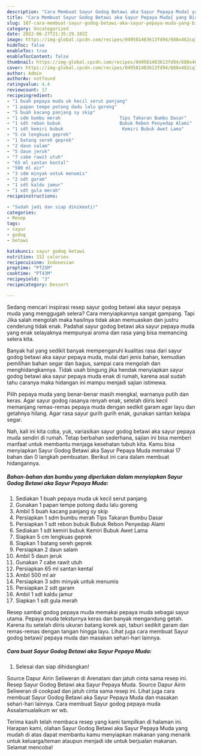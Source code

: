 ```yaml
---
description: "Cara Membuat Sayur Godog Betawi aka Sayur Pepaya Muda{ yang Bisa Manjain Lidah,  Menu Buat lebaran"
title: "Cara Membuat Sayur Godog Betawi aka Sayur Pepaya Muda{ yang Bisa Manjain Lidah,  Menu Buat lebaran"
slug: 107-cara-membuat-sayur-godog-betawi-aka-sayur-pepaya-muda-yang-bisa-manjain-lidah-menu-buat-lebaran
category: Uncategorized
date: 2022-06-27T21:35:29.102Z
image: https://img-global.cpcdn.com/recipes/049581483613fd94/680x482cq70/sayur-godog-betawi-aka-sayur-pepaya-muda-foto-resep-utama.jpg
hideToc: false
enableToc: true
enableTocContent: false
thumbnail: https://img-global.cpcdn.com/recipes/049581483613fd94/680x482cq70/sayur-godog-betawi-aka-sayur-pepaya-muda-foto-resep-utama.jpg
cover: https://img-global.cpcdn.com/recipes/049581483613fd94/680x482cq70/sayur-godog-betawi-aka-sayur-pepaya-muda-foto-resep-utama.jpg
author: Admin
authorAv: notfound
ratingvalue: 4.4
reviewcount: 17
recipeingredient:
- "1 buah pepaya muda uk kecil serut panjang"
- "1 papan tempe potong dadu lalu goreng"
- "5 buah kacang panjang sy skip"
- "1 sdm bumbu merah                      Tips Takaran Bumbu Dasar"
- "1 sdt rebon bubuk                      Bubuk Rebon Penyedap Alami"
- "1 sdt kemiri bubuk                      Kemiri Bubuk Awet Lama"
- "5 cm lengkuas geprek"
- "1 batang sereh geprek"
- "2 daun salam"
- "5 daun jeruk"
- "7 cabe rawit utuh"
- "65 ml santan kental"
- "500 ml air"
- "3 sdm minyak untuk menumis"
- "2 sdt garam"
- "1 sdt kaldu jamur"
- "1 sdt gula merah"
recipeinstructions:

- "Sudah jadi dan siap dinikmati!"
categories:
- Resep
tags:
- sayur
- godog
- betawi

katakunci: sayur godog betawi 
nutrition: 152 calories
recipecuisine: Indonesian
preptime: "PT25M"
cooktime: "PT43M"
recipeyield: "3"
recipecategory: Dessert

---
```



Sedang mencari inspirasi resep sayur godog betawi aka sayur pepaya muda yang menggugah selera? Cara menyiapkannya sangat gampang. Tapi Jika salah mengolah maka hasilnya tidak akan memuaskan dan justru cenderung tidak enak. Padahal sayur godog betawi aka sayur pepaya muda yang enak selayaknya mempunyai aroma dan rasa yang bisa memancing selera kita.


Banyak hal yang sedikit banyak mempengaruhi kualitas rasa dari sayur godog betawi aka sayur pepaya muda, mulai dari jenis bahan, kemudian pemilihan bahan segar dan bagus, sampai cara mengolah dan menghidangkannya. Tidak usah bingung jika hendak menyiapkan sayur godog betawi aka sayur pepaya muda enak di rumah, karena asal sudah tahu caranya maka hidangan ini mampu menjadi sajian istimewa.

Pilih pepaya muda yang benar-benar masih mengkal, warnanya putih dan keras. Agar sayur godog rasanya renyah enak, setelah diiris kecil memanjang remas-remas pepaya muda dengan sedikit garam agar layu dan getahnya hilang. Agar rasa sayur gurih gurih enak, gunakan santan kelapa segar.


Nah, kali ini kita coba, yuk, variasikan sayur godog betawi aka sayur pepaya muda sendiri di rumah. Tetap berbahan sederhana, sajian ini bisa memberi manfaat untuk membantu menjaga kesehatan tubuh kita. Kamu bisa menyiapkan Sayur Godog Betawi aka Sayur Pepaya Muda memakai 17 bahan dan 0 langkah pembuatan. Berikut ini cara dalam membuat hidangannya.

<!--inarticleads1-->

##### Bahan-bahan dan bumbu yang diperlukan dalam menyiapkan Sayur Godog Betawi aka Sayur Pepaya Muda:

1. Sediakan 1 buah pepaya muda uk kecil serut panjang
1. Gunakan 1 papan tempe potong dadu lalu goreng
1. Ambil 5 buah kacang panjang sy skip
1. Persiapkan 1 sdm bumbu merah                      Tips Takaran Bumbu Dasar
1. Persiapkan 1 sdt rebon bubuk                      Bubuk Rebon Penyedap Alami
1. Sediakan 1 sdt kemiri bubuk                      Kemiri Bubuk Awet Lama
1. Siapkan 5 cm lengkuas geprek
1. Siapkan 1 batang sereh geprek
1. Persiapkan 2 daun salam
1. Ambil 5 daun jeruk
1. Gunakan 7 cabe rawit utuh
1. Persiapkan 65 ml santan kental
1. Ambil 500 ml air
1. Persiapkan 3 sdm minyak untuk menumis
1. Persiapkan 2 sdt garam
1. Ambil 1 sdt kaldu jamur
1. Siapkan 1 sdt gula merah


Resep sambal godog pepaya muda memakai pepaya muda sebagai sayur utama. Pepaya muda teksturnya keras dan banyak mengandung getah. Karena itu setelah diiris ukuran batang korek api, taburi sedikit garam dan remas-remas dengan tangan hingga layu. Lihat juga cara membuat Sayur godog betawi/ pepaya muda dan masakan sehari-hari lainnya. 

<!--inarticleads2-->

##### Cara buat Sayur Godog Betawi aka Sayur Pepaya Muda:


1. Selesai dan siap dihidangkan!

Source Dapur Airin Seliweran di Arenatani dan jatuh cinta sama resep ini. Resep Sayur Godog Betawi aka Sayur Pepaya Muda. Source Dapur Airin Seliweran di cookpad dan jatuh cinta sama resep ini. Lihat juga cara membuat Sayur Godog Betawi aka Sayur Pepaya Muda dan masakan sehari-hari lainnya. Cara membuat Sayur godog pepaya muda Assalamualaikum wr wb. 

Terima kasih telah membaca resep yang kami tampilkan di halaman ini. Harapan kami, olahan Sayur Godog Betawi aka Sayur Pepaya Muda yang mudah di atas dapat membantu kamu menyiapkan makanan yang menarik untuk keluarga/teman ataupun menjadi ide untuk berjualan makanan. Selamat mencoba!
